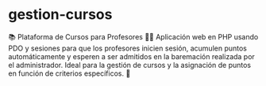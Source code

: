 # gestion-cursos
📚 Plataforma de Cursos para Profesores 👩‍🏫 Aplicación web en PHP usando PDO y sesiones para que los profesores inicien sesión, acumulen puntos automáticamente y esperen a ser admitidos en la baremación realizada por el administrador. Ideal para la gestión de cursos y la asignación de puntos en función de criterios específicos. 🚀

